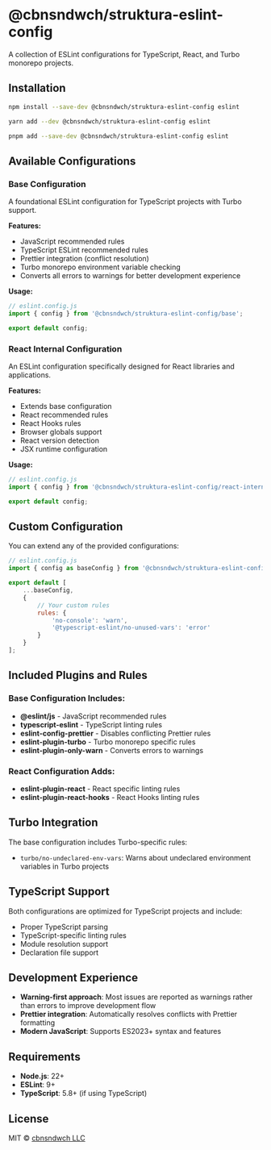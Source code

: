 # @cbnsndwch/struktura-eslint-config

A collection of ESLint configurations for TypeScript, React, and Turbo monorepo projects.

## Installation

```bash
npm install --save-dev @cbnsndwch/struktura-eslint-config eslint
```

```bash
yarn add --dev @cbnsndwch/struktura-eslint-config eslint
```

```bash
pnpm add --save-dev @cbnsndwch/struktura-eslint-config eslint
```

## Available Configurations

### Base Configuration

A foundational ESLint configuration for TypeScript projects with Turbo support.

**Features:**

- JavaScript recommended rules
- TypeScript ESLint recommended rules
- Prettier integration (conflict resolution)
- Turbo monorepo environment variable checking
- Converts all errors to warnings for better development experience

**Usage:**

```javascript
// eslint.config.js
import { config } from '@cbnsndwch/struktura-eslint-config/base';

export default config;
```

### React Internal Configuration

An ESLint configuration specifically designed for React libraries and applications.

**Features:**

- Extends base configuration
- React recommended rules
- React Hooks rules
- Browser globals support
- React version detection
- JSX runtime configuration

**Usage:**

```javascript
// eslint.config.js
import { config } from '@cbnsndwch/struktura-eslint-config/react-internal';

export default config;
```

## Custom Configuration

You can extend any of the provided configurations:

```javascript
// eslint.config.js
import { config as baseConfig } from '@cbnsndwch/struktura-eslint-config/base';

export default [
    ...baseConfig,
    {
        // Your custom rules
        rules: {
            'no-console': 'warn',
            '@typescript-eslint/no-unused-vars': 'error'
        }
    }
];
```

## Included Plugins and Rules

### Base Configuration Includes:

- **@eslint/js** - JavaScript recommended rules
- **typescript-eslint** - TypeScript linting rules
- **eslint-config-prettier** - Disables conflicting Prettier rules
- **eslint-plugin-turbo** - Turbo monorepo specific rules
- **eslint-plugin-only-warn** - Converts errors to warnings

### React Configuration Adds:

- **eslint-plugin-react** - React specific linting rules
- **eslint-plugin-react-hooks** - React Hooks linting rules

## Turbo Integration

The base configuration includes Turbo-specific rules:

- `turbo/no-undeclared-env-vars`: Warns about undeclared environment variables in Turbo projects

## TypeScript Support

Both configurations are optimized for TypeScript projects and include:

- Proper TypeScript parsing
- TypeScript-specific linting rules
- Module resolution support
- Declaration file support

## Development Experience

- **Warning-first approach**: Most issues are reported as warnings rather than errors to improve development flow
- **Prettier integration**: Automatically resolves conflicts with Prettier formatting
- **Modern JavaScript**: Supports ES2023+ syntax and features

## Requirements

- **Node.js**: 22+
- **ESLint**: 9+
- **TypeScript**: 5.8+ (if using TypeScript)

## License

MIT © [cbnsndwch LLC](https://github.com/cbnsndwch)

